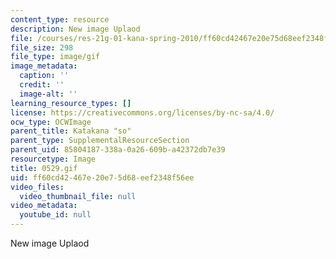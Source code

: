 ```yaml
---
content_type: resource
description: New image Uplaod
file: /courses/res-21g-01-kana-spring-2010/ff60cd42467e20e75d68eef2348f56ee_0529.gif
file_size: 298
file_type: image/gif
image_metadata:
  caption: ''
  credit: ''
  image-alt: ''
learning_resource_types: []
license: https://creativecommons.org/licenses/by-nc-sa/4.0/
ocw_type: OCWImage
parent_title: Katakana "so"
parent_type: SupplementalResourceSection
parent_uid: 85804187-338a-0a26-609b-a42372db7e39
resourcetype: Image
title: 0529.gif
uid: ff60cd42-467e-20e7-5d68-eef2348f56ee
video_files:
  video_thumbnail_file: null
video_metadata:
  youtube_id: null
---
```

New image Uplaod